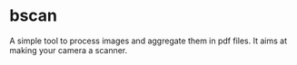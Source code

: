 # bscan

A simple tool to process images and aggregate them in pdf files.
It aims at making your camera a scanner.

